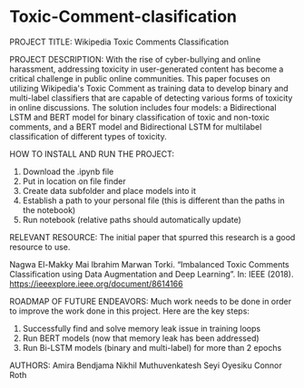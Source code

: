 # Toxic-Comment-clasification

PROJECT TITLE: 
Wikipedia Toxic Comments Classification

PROJECT DESCRIPTION: 
With the rise of cyber-bullying and online harassment, addressing toxicity in user-generated content has become a critical challenge in public online communities. This paper focuses on utilizing Wikipedia's Toxic Comment as training data to develop binary and multi-label classifiers that are capable of detecting various forms of toxicity in online discussions. The solution includes four models: a Bidirectional LSTM and BERT model for binary classification of toxic and non-toxic comments, and a BERT model and Bidirectional LSTM for multilabel classification of different types of toxicity.

HOW TO INSTALL AND RUN THE PROJECT:
1. Download the .ipynb file
2. Put in location on file finder
3. Create data subfolder and place models into it
4. Establish a path to your personal file (this is different than the paths in the notebook)
4. Run notebook (relative paths should automatically update)

RELEVANT RESOURCE:
The initial paper that spurred this research is a good resource to use.

Nagwa El-Makky Mai Ibrahim Marwan Torki. “Imbalanced Toxic Comments Classification using Data Augmentation and Deep Learning”. In: IEEE (2018).
https://ieeexplore.ieee.org/document/8614166


ROADMAP OF FUTURE ENDEAVORS:
Much work needs to be done in order to improve the work done in this project. Here are the key steps:
1. Successfully find and solve memory leak issue in training loops
2. Run BERT models (now that memory leak has been addressed)
3. Run Bi-LSTM models (binary and multi-label) for more than 2 epochs


AUTHORS:
Amira Bendjama
Nikhil Muthuvenkatesh 
Seyi Oyesiku
Connor Roth
